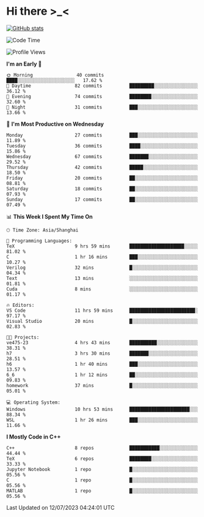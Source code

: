 # Hi there \>_<

[![GitHub stats](https://github-readme-stats.vercel.app/api?username=ARessegetesStery&show_icons=true&theme=transparent)](https://github.com/anuraghazra/github-readme-stats)

<!--START_SECTION:waka-->
![Code Time](http://img.shields.io/badge/Code%20Time-202%20hrs%2054%20mins-blue)

![Profile Views](http://img.shields.io/badge/Profile%20Views-0-blue)

**I'm an Early 🐤** 

```text
🌞 Morning                40 commits          ████░░░░░░░░░░░░░░░░░░░░░   17.62 % 
🌆 Daytime                82 commits          █████████░░░░░░░░░░░░░░░░   36.12 % 
🌃 Evening                74 commits          ████████░░░░░░░░░░░░░░░░░   32.60 % 
🌙 Night                  31 commits          ███░░░░░░░░░░░░░░░░░░░░░░   13.66 % 
```
📅 **I'm Most Productive on Wednesday** 

```text
Monday                   27 commits          ███░░░░░░░░░░░░░░░░░░░░░░   11.89 % 
Tuesday                  36 commits          ████░░░░░░░░░░░░░░░░░░░░░   15.86 % 
Wednesday                67 commits          ███████░░░░░░░░░░░░░░░░░░   29.52 % 
Thursday                 42 commits          █████░░░░░░░░░░░░░░░░░░░░   18.50 % 
Friday                   20 commits          ██░░░░░░░░░░░░░░░░░░░░░░░   08.81 % 
Saturday                 18 commits          ██░░░░░░░░░░░░░░░░░░░░░░░   07.93 % 
Sunday                   17 commits          ██░░░░░░░░░░░░░░░░░░░░░░░   07.49 % 
```


📊 **This Week I Spent My Time On** 

```text
🕑︎ Time Zone: Asia/Shanghai

💬 Programming Languages: 
TeX                      9 hrs 59 mins       ████████████████████░░░░░   81.02 % 
C                        1 hr 16 mins        ███░░░░░░░░░░░░░░░░░░░░░░   10.27 % 
Verilog                  32 mins             █░░░░░░░░░░░░░░░░░░░░░░░░   04.34 % 
Text                     13 mins             ░░░░░░░░░░░░░░░░░░░░░░░░░   01.81 % 
Cuda                     8 mins              ░░░░░░░░░░░░░░░░░░░░░░░░░   01.17 % 

🔥 Editors: 
VS Code                  11 hrs 59 mins      ████████████████████████░   97.17 % 
Visual Studio            20 mins             █░░░░░░░░░░░░░░░░░░░░░░░░   02.83 % 

🐱‍💻 Projects: 
ve475-23                 4 hrs 43 mins       ██████████░░░░░░░░░░░░░░░   38.31 % 
h7                       3 hrs 30 mins       ███████░░░░░░░░░░░░░░░░░░   28.51 % 
h6                       1 hr 40 mins        ███░░░░░░░░░░░░░░░░░░░░░░   13.57 % 
6_6                      1 hr 12 mins        ██░░░░░░░░░░░░░░░░░░░░░░░   09.83 % 
homework                 37 mins             █░░░░░░░░░░░░░░░░░░░░░░░░   05.01 % 

💻 Operating System: 
Windows                  10 hrs 53 mins      ██████████████████████░░░   88.34 % 
WSL                      1 hr 26 mins        ███░░░░░░░░░░░░░░░░░░░░░░   11.66 % 
```

**I Mostly Code in C++** 

```text
C++                      8 repos             ███████████░░░░░░░░░░░░░░   44.44 % 
TeX                      6 repos             ████████░░░░░░░░░░░░░░░░░   33.33 % 
Jupyter Notebook         1 repo              █░░░░░░░░░░░░░░░░░░░░░░░░   05.56 % 
C                        1 repo              █░░░░░░░░░░░░░░░░░░░░░░░░   05.56 % 
MATLAB                   1 repo              █░░░░░░░░░░░░░░░░░░░░░░░░   05.56 % 
```




 Last Updated on 12/07/2023 04:24:01 UTC
<!--END_SECTION:waka-->
